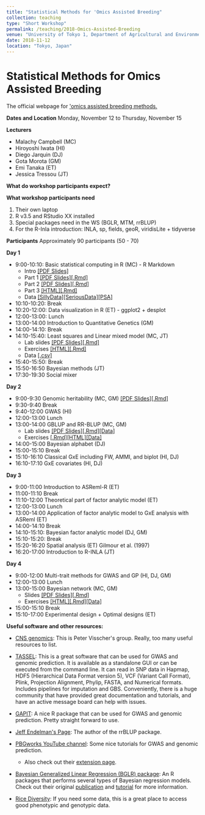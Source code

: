 ```yaml
---
title: "Statistical Methods for 'Omics Assisted Breeding"
collection: teaching
type: "Short Workshop"
permalink: /teaching/2018-Omics-Assisted-Breeding
venue: "University of Tokyo 1, Department of Agricultural and Environmental Biology"
date: 2018-11-12
location: "Tokyo, Japan"
---
```


# Statistical Methods for Omics Assisted Breeding
The official webpage for ['omics assisted breeding methods.](https://sites.google.com/ut-biomet.org/statistical-methods-ws/)

**Dates and Location**
  Monday, November 12 to Thursday, November 15

**Lecturers**
  - Malachy Campbell (MC)
  - Hiroyoshi Iwata (HI)
  - Diego Jarquin (DJ)
  - Gota Morota (GM)
  - Emi Tanaka (ET)
  - Jessica Tressou (JT)

**What do workshop participants expect?**


**What workshop participants need**
  1. Their own laptop
  2. R v3.5 and RStudio XX installed
  3. Special packages need in the WS (BGLR, MTM, rrBLUP)
  4. For the R-Inla introduction: INLA, sp, fields, geoR, viridisLite + tidyverse

**Participants**
  Approximately 90 participants (50 - 70)

**Day 1**
  - 9:00-10:10: Basic statistical computing in R (MC) - R Markdown
     - Intro [[PDF Slides]](https://github.com/malachycampbell/StatisticalMethodsforOmicsAssistedBreeding/blob/master/IntroToR/Intro.pdf)
     - Part 1 [[PDF Slides]](https://github.com/malachycampbell/StatisticalMethodsforOmicsAssistedBreeding/blob/master/IntroToR/IntroToR1.pdf)[[.Rmd]](https://github.com/malachycampbell/StatisticalMethodsforOmicsAssistedBreeding/blob/master/IntroToR/IntroToR1.Rmd)
     - Part 2 [[PDF Slides]](https://github.com/malachycampbell/StatisticalMethodsforOmicsAssistedBreeding/blob/master/IntroToR/IntroToR2.pdf)[[.Rmd]](https://github.com/malachycampbell/StatisticalMethodsforOmicsAssistedBreeding/blob/master/IntroToR/IntroToR2.Rmd)
     - Part 3 [[HTML]](https://htmlpreview.github.io/?https://github.com/malachycampbell/StatisticalMethodsforOmicsAssistedBreeding/blob/master/IntroToR/IntroToR3.html)[[.Rmd]](https://github.com/malachycampbell/StatisticalMethodsforOmicsAssistedBreeding/blob/master/IntroToR/IntroToR3.Rmd)
     - Data [[SillyData]](https://github.com/malachycampbell/StatisticalMethodsforOmicsAssistedBreeding/blob/master/IntroToR/SillyData.csv)[[SeriousData]](https://github.com/malachycampbell/StatisticalMethodsforOmicsAssistedBreeding/blob/master/IntroToR/SeriousData.csv)[[PSA]](https://github.com/malachycampbell/StatisticalMethodsforOmicsAssistedBreeding/blob/master/IntroToR/PSA.cleaned.csv)
  - 10:10-10:20: Break
  - 10:20-12:00: Data visualization in R (ET) - ggplot2 + desplot
  - 12:00-13:00: Lunch 
  - 13:00-14:00 Introduction to Quantitative Genetics (GM)
  - 14:00-14:10: Break
  - 14:10-15:40: Least squares and Linear mixed model (MC, JT)
    - Lab slides [[PDF Slides]](https://github.com/malachycampbell/StatisticalMethodsforOmicsAssistedBreeding/blob/master/OLS.MM/OLS_MM_LabSlides.pdf)[[.Rmd]](https://github.com/malachycampbell/StatisticalMethodsforOmicsAssistedBreeding/blob/master/OLS.MM/OLS_MM_LabSlides.Rmd)
    - Exercises [[HTML]](https://htmlpreview.github.io/?https://github.com/malachycampbell/StatisticalMethodsforOmicsAssistedBreeding/blob/master/OLS.MM/OLS_MM_Ex.html)[[.Rmd]](https://github.com/malachycampbell/StatisticalMethodsforOmicsAssistedBreeding/blob/master/OLS.MM/OLS_MM_Ex.Rmd)
    - Data [[.csv]](https://github.com/malachycampbell/StatisticalMethodsforOmicsAssistedBreeding/blob/master/OLS.MM/MaizeRILs.csv)
  - 15:40-15:50: Break
  - 15:50-16:50 Bayesian methods (JT)
  - 17:30-19:30 Social mixer 


**Day 2**
  - 9:00-9:30 Genomic heritability (MC, GM) [[PDF Slides]](https://github.com/malachycampbell/StatisticalMethodsforOmicsAssistedBreeding/blob/master/GenomicHeritability/GenomicHerit_10-31.pdf)[[.Rmd]](https://github.com/malachycampbell/StatisticalMethodsforOmicsAssistedBreeding/blob/master/GenomicHeritability/GenomicHerit_10-31.Rmd)
  - 9:30-9:40 Break
  - 9:40-12:00 GWAS (HI)
  - 12:00-13:00 Lunch
  - 13:00-14:00 GBLUP and RR-BLUP (MC, GM)
    - Lab slides [[PDF Slides]](https://github.com/malachycampbell/StatisticalMethodsforOmicsAssistedBreeding/tree/master/gBLUP_rrBLUP/gBLUP_RRBLUP_LabSlides.pdf)[[.Rmd]](https://github.com/malachycampbell/StatisticalMethodsforOmicsAssistedBreeding/tree/master/gBLUP_rrBLUP/gBLUP_RRBLUP_LabSlides.Rmd)[[Data]](https://github.com/malachycampbell/StatisticalMethodsforOmicsAssistedBreeding/tree/master/gBLUP_rrBLUP/SpindellData.zip)
    - Exercises [[.Rmd]](https://github.com/malachycampbell/StatisticalMethodsforOmicsAssistedBreeding/tree/master/gBLUP_rrBLUP/gBLUPrrBLUP_LabEx.Rmd)[[HTML]](https://htmlpreview.github.io/?https://github.com/malachycampbell/StatisticalMethodsforOmicsAssistedBreeding/tree/master/gBLUP_rrBLUP/gBLUPrrBLUP_LabEx.html)[[Data]](https://github.com/malachycampbell/StatisticalMethodsforOmicsAssistedBreeding/tree/master/gBLUP_rrBLUP/ZhaoData.zip)
  - 14:00-15:00 Bayesian alphabet (DJ)
  - 15:00-15:10 Break
  - 15:10-16:10 Classical GxE including FW, AMMI, and biplot (HI, DJ)
  - 16:10-17:10 GxE covariates (HI, DJ)

**Day 3**
  - 9:00-11:00 Introduction to ASReml-R (ET)
  - 11:00-11:10 Break
  - 11:10-12:00 Theoretical part of factor analytic model (ET)
  - 12:00-13:00 Lunch
  - 13:00-14:00 Application of factor analytic model to GxE analysis with ASReml (ET)
  - 14:00-14:10 Break
  - 14:10-15:10: Bayesian factor analytic model (DJ, GM)
  - 15:10-15:20: Break
  - 15:20-16:20 Spatial analysis (ET) Gilmour et al. (1997)
  - 16:20-17:00 Introduction to R-INLA (JT)

**Day 4**
  - 9:00-12:00 Multi-trait methods for GWAS and GP (HI, DJ, GM)
  - 12:00-13:00 Lunch 
  - 13:00-15:00 Bayesian network (MC, GM) 
      - Slides [[PDF Slides]](https://github.com/malachycampbell/StatisticalMethodsforOmicsAssistedBreeding/blob/master/BN/BN_lec.pdf)[[.Rmd]](https://github.com/malachycampbell/StatisticalMethodsforOmicsAssistedBreeding/blob/master/BN/BN_lec.Rmd)
      - Exercises [[HTML]](https://htmlpreview.github.io/?https://github.com/malachycampbell/StatisticalMethodsforOmicsAssistedBreeding/blob/master/BN/BN_ex.html)[[.Rmd]](https://github.com/malachycampbell/StatisticalMethodsforOmicsAssistedBreeding/blob/master/BN/BN_ex.Rmd)[[Data]](https://github.com/malachycampbell/StatisticalMethodsforOmicsAssistedBreeding/blob/master/BN/Data.zip)
  - 15:00-15:10 Break
  - 15:10-17:00 Experimental design + Optimal designs (ET)


**Useful software and other resources:**
- [CNS genomics](http://cnsgenomics.com/software.html): This is Peter Visscher's group. Really, too many useful resources to list. 

- [TASSEL](http://www.maizegenetics.net/tassel): This is a great software that can be used for GWAS and genomic prediction. It is available as a standalone GUI or can be executed from the command line. It can read in SNP data in Hapmap, HDF5 (Hierarchical Data Format version 5), VCF (Variant Call Format), Plink, Projection Alignment, Phylip, FASTA, and Numerical formats. Includes pipelines for imputation and GBS. Conveniently, there is a huge community that have provided great documentation and tutorials, and have an active message board can help with issues.

- [GAPIT](http://www.zzlab.net/GAPIT/): A nice R package that can be used for GWAS and genomic prediction. Pretty straight forward to use.

- [Jeff Endelman's Page](https://potatobreeding.cals.wisc.edu/software/): The author of the rrBLUP package.

- [PBGworks YouTube channel](https://www.youtube.com/plantbreedgenomics): Some nice tutorials for GWAS and genomic prediction.
    - Also check out their [extension page](https://articles.extension.org/plant_breeding_genomics).
  
- [Bayesian Generalized Linear Regression (BGLR) package](https://cran.r-project.org/web/packages/BGLR/index.html): An R packages that performs several types of Bayesian regression models. Check out their original [publication](https://www.ncbi.nlm.nih.gov/pmc/articles/PMC4196607/) and [tutorial](http://bglr.r-forge.r-project.org/BGLR-tutorial.pdf) for more information.

- [Rice Diversity](http://ricediversity.org/): If you need some data, this is a great place to access good phenotypic and genotypic data. 
